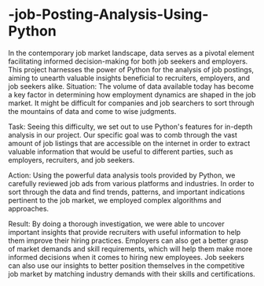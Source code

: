 # -job-Posting-Analysis-Using-Python
In the contemporary job market landscape, data serves as a pivotal element facilitating informed decision-making for both job seekers and employers. This project harnesses the power of Python for the analysis of job postings, aiming to unearth valuable insights beneficial to recruiters, employers, and job seekers alike.
Situation: The volume of data available today has become a key factor in determining how employment dynamics are shaped in the job market. It might be difficult for companies and job searchers to sort through the mountains of data and come to wise judgments. 

Task: Seeing this difficulty, we set out to use Python's features for in-depth analysis in our project. Our specific goal was to comb through the vast amount of job listings that are accessible on the internet in order to extract valuable information that would be useful to different parties, such as employers, recruiters, and job seekers.

Action: Using the powerful data analysis tools provided by Python, we carefully reviewed job ads from various platforms and industries. In order to sort through the data and find trends, patterns, and important indications pertinent to the job market, we employed complex algorithms and approaches. 

Result: By doing a thorough investigation, we were able to uncover important insights that provide recruiters with useful information to help them improve their hiring practices. Employers can also get a better grasp of market demands and skill requirements, which will help them make more informed decisions when it comes to hiring new employees. Job seekers can also use our insights to better position themselves in the competitive job market by matching industry demands with their skills and certifications.


